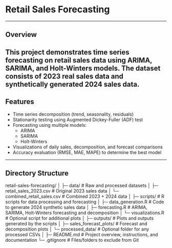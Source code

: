 # Retail Sales Forecasting

---
## Overview
This project demonstrates **time series forecasting** on retail sales data using **ARIMA, SARIMA, and Holt-Winters** models. The dataset consists of **2023 real sales data** and **synthetically generated 2024 sales data**. 
---

## Features
- Time series decomposition (trend, seasonality, residuals)
- Stationarity testing using Augmented Dickey-Fuller (ADF) test
- Forecasting using multiple models:
  - ARIMA
  - SARIMA
  - Holt-Winters
- Visualizations of daily sales, decomposition, and forecast comparisons
- Accuracy evaluation (RMSE, MAE, MAPE) to determine the best model
--- 

## Directory Structure
retail-sales-forecasting/
│
├─ data/                      # Raw and processed datasets
│   ├─ retail_sales_2023.csv      # Original 2023 sales data
│   └─ combined_retail_sales.csv  # Combined 2023 + 2024 data
│
├─ scripts/                   # R scripts for data processing and forecasting
│   ├─ data_generation.R       # Code to generate 2024 synthetic sales data
│   ├─ forecasting.R           # ARIMA, SARIMA, Holt-Winters forecasting and decomposition
│   └─ visualizations.R        # Optional script for additional plots
│
├─ outputs/                    # Plots and outputs generated by the scripts
│   ├─ sales_forecast_plots/    # Forecast and decomposition plots
│   └─ processed_data/          # Optional folder for any processed CSVs
│
├─ README.md                   # Project overview, instructions, and documentation
└─ .gitignore                  # Files/folders to exclude from Git
